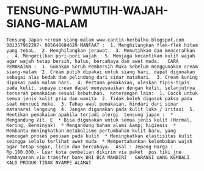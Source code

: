 # TENSUNG-PWMUTIH-WAJAH-SIANG-MALAM
    Tensung Japan +cream siang-malam www.cantik-herbalku.blogspot.com 081357962297- 085648684629 MANFAAT :  1. Menghilangkan flek-flek hitam yang tebaL.  2. Menghilangkan jerawat.  3. Memutihkan dan mencerahkan .  4. Mengecilkan pori-pori wajah.  5. Menjaga kecantikan kulit wajah agar wajah tetap bersih, halus, bercahaya dan awet muda.   CARA PEMAKAIAN :  1. Gunakan Scrub Pembersih Muka Sebelum menggunakan cream siang-malam  2. Cream putih dipakai untuk siang hari, dapat digunakan sebagai alas bedak dan pelindung dari sinar matahari.  3. Cream kuning dipakai pada malam hari.  4. Pertama pemakaian, oleskan tipis-tipis pada kulit, supaya cream dapat menyesuaikan dengan kulit, selanjutnya terserah pemakaian sesuai kebutuhan.  Keterangan lain:  1. Cocok untuk semua jenis kulit pria dan wanita  2. Tidak boleh digosok paksa pada saat mencuci muka.  3. Tahap awal pemakaian, hindari dari sinar mataharai langsung  4. Jangan digunakan pada kulit luka / iritasi  5. Hentikan pemakaian apabila terjadi alergi  tensung japan :  * Mengandung Vit. E  * Bisa digunakan untuk semua jenis kulit (Normal, Kering, Berminyak)  * Mengandung bahan alami &amp; higienis  * Membantu meningkatkan metabolisme pertumbuhan kulit baru, yang mencegah proses penuaan pada kulit  * Meningkatkan elastisitas kulit seingga selalu terlihat awet muda  * Mempertahankan kelembaban wajah agar tetap segar, licin dan bercahaya.  Asal : Jepang Harga : Rp.180.000,- Luar kota pembelian dikirim via paket  pos tiki jne Pembayaran via transfer bank BRI BCA MANDIRI   GARANSI UANG KEMBALI KALO PRODUK TIDAK NYAMPE ALAMAT
